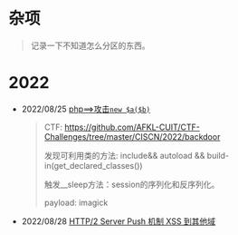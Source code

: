 # 杂项

> 记录一下不知道怎么分区的东西。

# 2022

- 2022/08/25 [php==>攻击`new $a($b)`](https://swarm.ptsecurity.com/exploiting-arbitrary-object-instantiations/)

  > CTF: https://github.com/AFKL-CUIT/CTF-Challenges/tree/master/CISCN/2022/backdoor
  >
  > 发现可利用类的方法: include&& autoload && build-in(get_declared_classes())
  >
  > 触发__sleep方法：session的序列化和反序列化。
  >
  > payload: imagick

- 2022/08/28  [HTTP/2 Server Push 机制 XSS 到其他域](https://blog.zeddyu.info/2022/08/16/2022-08-10-h2-push/ )
